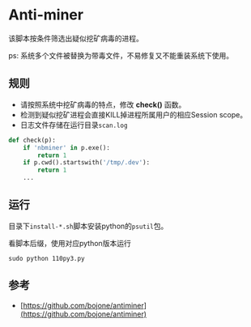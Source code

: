 # Anti-miner
该脚本按条件筛选出疑似挖矿病毒的进程。

ps: 系统多个文件被替换为带毒文件，不易修复又不能重装系统下使用。

## 规则
- 请按照系统中挖矿病毒的特点，修改 **check()** 函数。
- 检测到疑似挖矿进程会直接KILL掉进程所属用户的相应Session scope。
- 日志文件存储在运行目录`scan.log`

```python
def check(p):
    if 'nbminer' in p.exe():
        return 1
    if p.cwd().startswith('/tmp/.dev'):
        return 1
    ...
```

## 运行
目录下`install-*.sh`脚本安装python的`psutil`包。

看脚本后缀，使用对应python版本运行

```shell
sudo python 110py3.py
```

## 参考
- [https://github.com/bojone/antiminer](https://github.com/bojone/antiminer)

